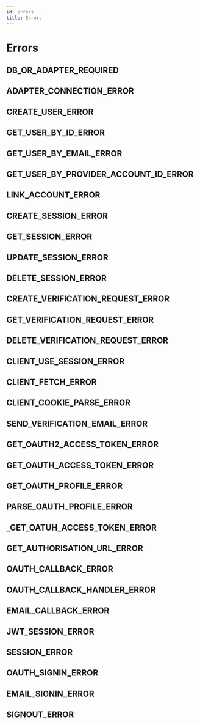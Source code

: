 ```yaml
---
id: errors
title: Errors
---
```


# Errors

## DB_OR_ADAPTER_REQUIRED

## ADAPTER_CONNECTION_ERROR

## CREATE_USER_ERROR

## GET_USER_BY_ID_ERROR

## GET_USER_BY_EMAIL_ERROR

## GET_USER_BY_PROVIDER_ACCOUNT_ID_ERROR

## LINK_ACCOUNT_ERROR

## CREATE_SESSION_ERROR

## GET_SESSION_ERROR

## UPDATE_SESSION_ERROR

## DELETE_SESSION_ERROR

## CREATE_VERIFICATION_REQUEST_ERROR

## GET_VERIFICATION_REQUEST_ERROR

## DELETE_VERIFICATION_REQUEST_ERROR

## CLIENT_USE_SESSION_ERROR

## CLIENT_FETCH_ERROR

## CLIENT_COOKIE_PARSE_ERROR

## SEND_VERIFICATION_EMAIL_ERROR

## GET_OAUTH2_ACCESS_TOKEN_ERROR

## GET_OAUTH_ACCESS_TOKEN_ERROR

## GET_OAUTH_PROFILE_ERROR

## PARSE_OAUTH_PROFILE_ERROR

## _GET_OATUH_ACCESS_TOKEN_ERROR

## GET_AUTHORISATION_URL_ERROR

## OAUTH_CALLBACK_ERROR

## OAUTH_CALLBACK_HANDLER_ERROR

## EMAIL_CALLBACK_ERROR

## JWT_SESSION_ERROR

## SESSION_ERROR

## OAUTH_SIGNIN_ERROR

## EMAIL_SIGNIN_ERROR

## SIGNOUT_ERROR